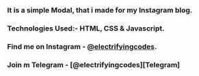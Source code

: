 ### It is a simple Modal, that i made for my Instagram blog.

### Technologies Used:- HTML, CSS & Javascript.

### Find me on Instagram - [@electrifyingcodes][Instagram].
### Join m Telegram - [@electrifyingcodes][Telegram]
[Instagram]: https://www.instagram.com/electrifyingcodes